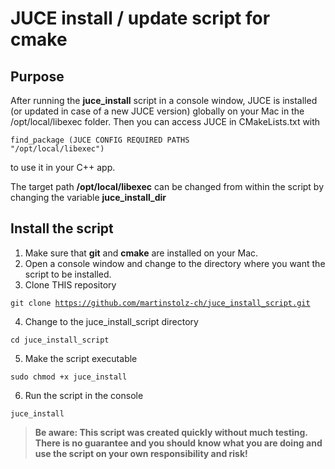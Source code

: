 # JUCE install / update script for cmake

## Purpose

After running the __juce_install__ script in a console window, JUCE is installed (or updated in case of a new JUCE version) globally on your Mac in the /opt/local/libexec folder.
Then you can access JUCE in CMakeLists.txt with 

<code>find_package (JUCE CONFIG REQUIRED PATHS "/opt/local/libexec")</code>

to use it in your C++ app. 

The target path __/opt/local/libexec__ can be changed from within the script by changing the variable __juce_install_dir__

## Install the script

1. Make sure that __git__ and __cmake__ are installed on your Mac.
2. Open a console window and change to the directory where you want the script to be installed.
3. Clone THIS repository

<code>git clone https://github.com/martinstolz-ch/juce_install_script.git</code>

4. Change to the juce_install_script directory

<code>cd juce_install_script</code>

5. Make the script executable

<code>sudo chmod +x juce_install</code>

6. Run the script in the console

<code>juce_install</code>


> __Be aware: This script was created quickly without much testing. There is no guarantee and you should know what you are doing and use the script on your own responsibility and risk!__
